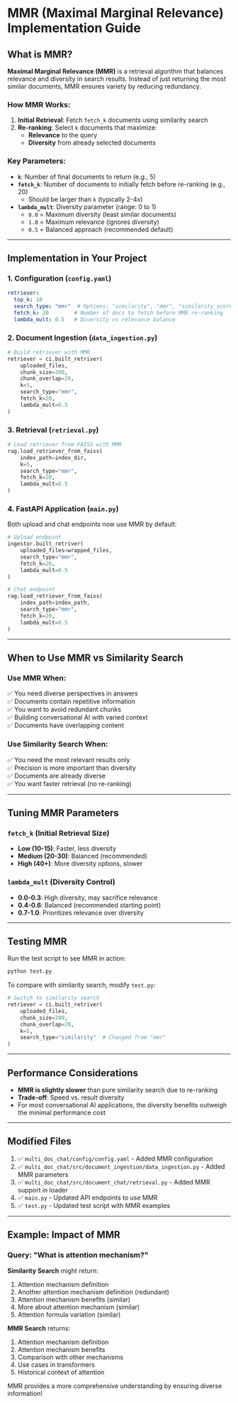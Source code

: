 # MMR (Maximal Marginal Relevance) Implementation Guide

## What is MMR?

**Maximal Marginal Relevance (MMR)** is a retrieval algorithm that balances relevance and diversity in search results. Instead of just returning the most similar documents, MMR ensures variety by reducing redundancy.

### How MMR Works:

1. **Initial Retrieval**: Fetch `fetch_k` documents using similarity search
2. **Re-ranking**: Select `k` documents that maximize:
   - **Relevance** to the query
   - **Diversity** from already selected documents

### Key Parameters:

- **`k`**: Number of final documents to return (e.g., 5)
- **`fetch_k`**: Number of documents to initially fetch before re-ranking (e.g., 20)
  - Should be larger than `k` (typically 2-4x)
- **`lambda_mult`**: Diversity parameter (range: 0 to 1)
  - `0.0` = Maximum diversity (least similar documents)
  - `1.0` = Maximum relevance (ignores diversity)
  - `0.5` = Balanced approach (recommended default)

---

## Implementation in Your Project

### 1. Configuration (`config.yaml`)

```yaml
retriever:
  top_k: 10
  search_type: "mmr"  # Options: "similarity", "mmr", "similarity_score_threshold"
  fetch_k: 20        # Number of docs to fetch before MMR re-ranking
  lambda_mult: 0.5   # Diversity vs relevance balance
```

### 2. Document Ingestion (`data_ingestion.py`)

```python
# Build retriever with MMR
retriever = ci.built_retriver(
    uploaded_files, 
    chunk_size=200, 
    chunk_overlap=20, 
    k=5,
    search_type="mmr",
    fetch_k=20,
    lambda_mult=0.5
)
```

### 3. Retrieval (`retrieval.py`)

```python
# Load retriever from FAISS with MMR
rag.load_retriever_from_faiss(
    index_path=index_dir, 
    k=5, 
    search_type="mmr",
    fetch_k=20,
    lambda_mult=0.5
)
```

### 4. FastAPI Application (`main.py`)

Both upload and chat endpoints now use MMR by default:

```python
# Upload endpoint
ingestor.built_retriver(
    uploaded_files=wrapped_files,
    search_type="mmr",
    fetch_k=20,
    lambda_mult=0.5
)

# Chat endpoint
rag.load_retriever_from_faiss(
    index_path=index_path,
    search_type="mmr",
    fetch_k=20,
    lambda_mult=0.5
)
```

---

## When to Use MMR vs Similarity Search

### Use MMR When:
✅ You need diverse perspectives in answers  
✅ Documents contain repetitive information  
✅ You want to avoid redundant chunks  
✅ Building conversational AI with varied context  
✅ Documents have overlapping content  

### Use Similarity Search When:
✅ You need the most relevant results only  
✅ Precision is more important than diversity  
✅ Documents are already diverse  
✅ You want faster retrieval (no re-ranking)  

---

## Tuning MMR Parameters

### `fetch_k` (Initial Retrieval Size)
- **Low (10-15)**: Faster, less diversity
- **Medium (20-30)**: Balanced (recommended)
- **High (40+)**: More diversity options, slower

### `lambda_mult` (Diversity Control)
- **0.0-0.3**: High diversity, may sacrifice relevance
- **0.4-0.6**: Balanced (recommended starting point)
- **0.7-1.0**: Prioritizes relevance over diversity

---

## Testing MMR

Run the test script to see MMR in action:

```bash
python test.py
```

To compare with similarity search, modify `test.py`:

```python
# Switch to similarity search
retriever = ci.built_retriver(
    uploaded_files, 
    chunk_size=200, 
    chunk_overlap=20, 
    k=5,
    search_type="similarity"  # Changed from "mmr"
)
```

---

## Performance Considerations

- **MMR is slightly slower** than pure similarity search due to re-ranking
- **Trade-off**: Speed vs. result diversity
- For most conversational AI applications, the diversity benefits outweigh the minimal performance cost

---

## Modified Files

1. ✅ `multi_doc_chat/config/config.yaml` - Added MMR configuration
2. ✅ `multi_doc_chat/src/document_ingestion/data_ingestion.py` - Added MMR parameters
3. ✅ `multi_doc_chat/src/document_chat/retrieval.py` - Added MMR support in loader
4. ✅ `main.py` - Updated API endpoints to use MMR
5. ✅ `test.py` - Updated test script with MMR examples

---

## Example: Impact of MMR

### Query: "What is attention mechanism?"

**Similarity Search** might return:
1. Attention mechanism definition
2. Another attention mechanism definition (redundant)
3. Attention mechanism benefits (similar)
4. More about attention mechanism (similar)
5. Attention formula variation (similar)

**MMR Search** returns:
1. Attention mechanism definition
2. Attention mechanism benefits
3. Comparison with other mechanisms
4. Use cases in transformers
5. Historical context of attention

MMR provides a more comprehensive understanding by ensuring diverse information!

